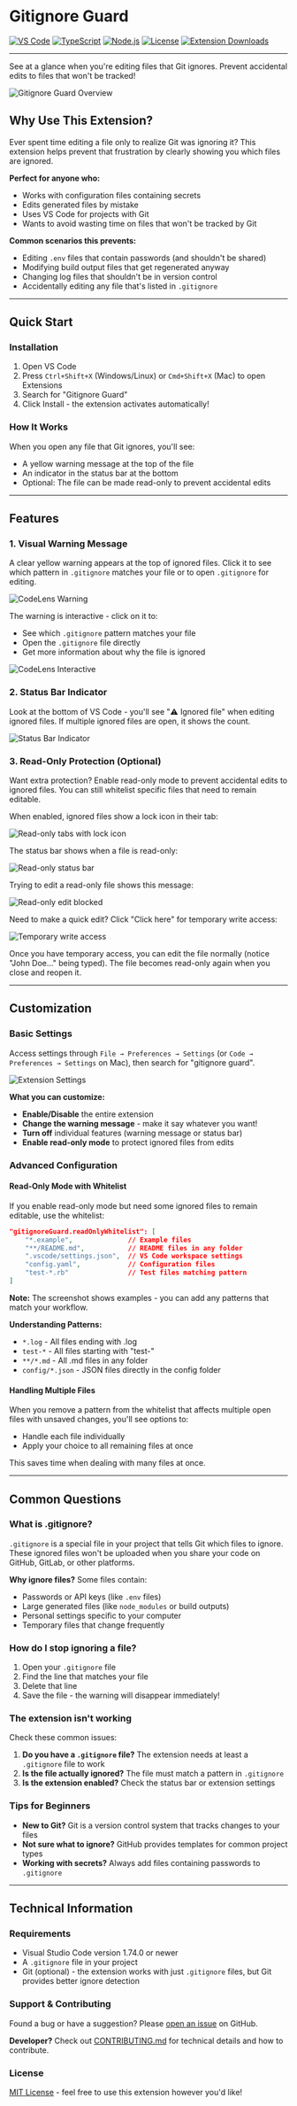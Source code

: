 # Gitignore Guard

[![VS Code](https://img.shields.io/badge/VS%20Code-1.74%2B-blue)](https://code.visualstudio.com/)
[![TypeScript](https://img.shields.io/badge/TypeScript-4.9%2B-blue)](https://www.typescriptlang.org/)
[![Node.js](https://img.shields.io/badge/Node.js-16%2B-green)](https://nodejs.org/)
[![License](https://img.shields.io/badge/License-MIT-yellow)](./LICENSE)
[![Extension Downloads](https://img.shields.io/visual-studio-marketplace/d/bulletinmybeard.gitignore-guard)](https://marketplace.visualstudio.com/items?itemName=bulletinmybeard.gitignore-guard)

---

See at a glance when you're editing files that Git ignores. Prevent accidental edits to files that won't be tracked!

![Gitignore Guard Overview](https://raw.githubusercontent.com/bulletinmybeard/vscode-gitignore-guard/main/images/settings-overview.png)

## Why Use This Extension?

Ever spent time editing a file only to realize Git was ignoring it? This extension helps prevent that frustration by clearly showing you which files are ignored.

**Perfect for anyone who:**

- Works with configuration files containing secrets
- Edits generated files by mistake
- Uses VS Code for projects with Git
- Wants to avoid wasting time on files that won't be tracked by Git

**Common scenarios this prevents:**

- Editing `.env` files that contain passwords (and shouldn't be shared)
- Modifying build output files that get regenerated anyway
- Changing log files that shouldn't be in version control
- Accidentally editing any file that's listed in `.gitignore`

---

## Quick Start

### Installation

1. Open VS Code
2. Press `Ctrl+Shift+X` (Windows/Linux) or `Cmd+Shift+X` (Mac) to open Extensions
3. Search for "Gitignore Guard"
4. Click Install - the extension activates automatically!

### How It Works

When you open any file that Git ignores, you'll see:

- A yellow warning message at the top of the file
- An indicator in the status bar at the bottom
- Optional: The file can be made read-only to prevent accidental edits

---

## Features

### 1. Visual Warning Message

A clear yellow warning appears at the top of ignored files. Click it to see which pattern in `.gitignore` matches your file or to open `.gitignore` for editing.

![CodeLens Warning](https://raw.githubusercontent.com/bulletinmybeard/vscode-gitignore-guard/main/images/codelens-warning.png)

The warning is interactive - click on it to:

- See which `.gitignore` pattern matches your file
- Open the `.gitignore` file directly
- Get more information about why the file is ignored

![CodeLens Interactive](https://raw.githubusercontent.com/bulletinmybeard/vscode-gitignore-guard/main/images/codelens-interactive.png)

### 2. Status Bar Indicator

Look at the bottom of VS Code - you'll see "⚠️ Ignored file" when editing ignored files. If multiple ignored files are open, it shows the count.

![Status Bar Indicator](https://raw.githubusercontent.com/bulletinmybeard/vscode-gitignore-guard/main/images/status-bar-indicator.png)

### 3. Read-Only Protection (Optional)

Want extra protection? Enable read-only mode to prevent accidental edits to ignored files. You can still whitelist specific files that need to remain editable.

When enabled, ignored files show a lock icon in their tab:

![Read-only tabs with lock icon](https://raw.githubusercontent.com/bulletinmybeard/vscode-gitignore-guard/main/images/readonly-tabs-locked.png)

The status bar shows when a file is read-only:

![Read-only status bar](https://raw.githubusercontent.com/bulletinmybeard/vscode-gitignore-guard/main/images/readonly-status-bar.png)

Trying to edit a read-only file shows this message:

![Read-only edit blocked](https://raw.githubusercontent.com/bulletinmybeard/vscode-gitignore-guard/main/images/readonly-edit-blocked.png)

Need to make a quick edit? Click "Click here" for temporary write access:

![Temporary write access](https://raw.githubusercontent.com/bulletinmybeard/vscode-gitignore-guard/main/images/readonly-temp-access.png)

Once you have temporary access, you can edit the file normally (notice "John Doe..." being typed). The file becomes read-only again when you close and reopen it.

---

## Customization

### Basic Settings

Access settings through `File → Preferences → Settings` (or `Code → Preferences → Settings` on Mac), then search for "gitignore guard".

![Extension Settings](https://raw.githubusercontent.com/bulletinmybeard/vscode-gitignore-guard/main/images/settings-panel.png)

**What you can customize:**

- **Enable/Disable** the entire extension
- **Change the warning message** - make it say whatever you want!
- **Turn off** individual features (warning message or status bar)
- **Enable read-only mode** to protect ignored files from edits

### Advanced Configuration

#### Read-Only Mode with Whitelist

If you enable read-only mode but need some ignored files to remain editable, use the whitelist:

```json
"gitignoreGuard.readOnlyWhitelist": [
    "*.example",              // Example files
    "**/README.md",           // README files in any folder
    ".vscode/settings.json",  // VS Code workspace settings
    "config.yaml",            // Configuration files
    "test-*.rb"               // Test files matching pattern
]
```

**Note:** The screenshot shows examples - you can add any patterns that match your workflow.

**Understanding Patterns:**

- `*.log` - All files ending with .log
- `test-*` - All files starting with "test-"
- `**/*.md` - All .md files in any folder
- `config/*.json` - JSON files directly in the config folder

#### Handling Multiple Files

When you remove a pattern from the whitelist that affects multiple open files with unsaved changes, you'll see options to:

- Handle each file individually
- Apply your choice to all remaining files at once

This saves time when dealing with many files at once.

---

## Common Questions

### What is .gitignore?

`.gitignore` is a special file in your project that tells Git which files to ignore. These ignored files won't be uploaded when you share your code on GitHub, GitLab, or other platforms.

**Why ignore files?** Some files contain:

- Passwords or API keys (like `.env` files)
- Large generated files (like `node_modules` or build outputs)
- Personal settings specific to your computer
- Temporary files that change frequently

### How do I stop ignoring a file?

1. Open your `.gitignore` file
2. Find the line that matches your file
3. Delete that line
4. Save the file - the warning will disappear immediately!

### The extension isn't working

Check these common issues:

1. **Do you have a `.gitignore` file?** The extension needs at least a `.gitignore` file to work
2. **Is the file actually ignored?** The file must match a pattern in `.gitignore`
3. **Is the extension enabled?** Check the status bar or extension settings

### Tips for Beginners

- **New to Git?** Git is a version control system that tracks changes to your files
- **Not sure what to ignore?** GitHub provides templates for common project types
- **Working with secrets?** Always add files containing passwords to `.gitignore`

---

## Technical Information

### Requirements

- Visual Studio Code version 1.74.0 or newer
- A `.gitignore` file in your project
- Git (optional) - the extension works with just `.gitignore` files, but Git provides better ignore detection

### Support & Contributing

Found a bug or have a suggestion? Please [open an issue](https://github.com/bulletinmybeard/vscode-gitignore-guard/issues) on GitHub.

**Developer?** Check out [CONTRIBUTING.md](CONTRIBUTING.md) for technical details and how to contribute.

### License

[MIT License](LICENSE) - feel free to use this extension however you'd like!
